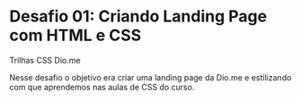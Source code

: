 # Desafio 01: Criando Landing Page com HTML e CSS
Trilhas CSS Dio.me

Nesse desafio o objetivo era criar uma landing page da Dio.me e estilizando com que aprendemos nas aulas de CSS do curso.